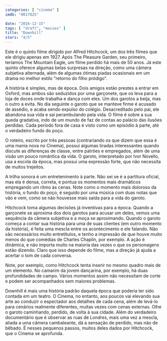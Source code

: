 ```yaml
---
categories: [ "cinema" ]
imdb: "0017825"

date: "2016-12-15"
tags: [ "draft", "movies" ]
title: "Downhill"
stars: "4/5"
---
```

Este é o quinto filme dirigido por Alfred Hitchcock, um dos três filmes que ele dirigiu apenas em 1927. Após The Pleasure Garden, seu primeiro, teríamos The Mountain Eagle, um filme perdido há mais de 50 anos. Já este quinto oferece algumas belas surpresas na direção, como uma câmera subjetiva alternada, além de algumas ótimas piadas ocasionais em um drama no melhor estilo "retorno do filho pródigo".

A história é simples, mas de época. Dois amigos estão prestes a entrar em Oxford, mas ambos são seduzidos por uma garçonete, que os leva para a loja de doces onde trabalha e dança com eles. Um dos garotos a beija, mas o outro a evita. No dia seguinte o garoto que se manteve firme é acusado de assédio, e acaba sendo expulso do colégio. Desacreditado pelo pai, ele abandona sua vida e sai perambulando pela vida. O filme é sobre a sua queda gradativa, indo de um mundo de faz de contas ao palácio das ilusões perdidas. Cada período fora de casa é visto como um episódio à parte, até o verdadeiro fundo do poço.

O roteiro, escrito por três pessoas (contrariando os que dizem que essa é uma mania nova no Cinema), possui algumas tiradas interessantes quando discute as diferenças de classe, entre patrões e empregados, além de uma visão um pouco romântica da vida. O garoto, interpretado por Ivor Novello, usa a escola da época, mas possui uma expressão forte, que não necessita de muitos trejeitos.

A trilha sonora é um entretenimento à parte. Não sei se é a partitura oficial, mas ela é densa, correta, e pontua os momentos mais dramáticos empregando um ritmo às cenas. Note como o momento mais doloroso da história, o fundo do poço, é seguido por uma música com duas notas que vão e vem, como se não houvesse mais saída para a vida do garoto.

Hitchcock toma algumas decisões já inventivas para a época. Quando a garçonete se aproxima dos dois garotos para acusar um deles, vemos uma sequência da câmera subjetiva e a moça se aproximando. Quando o garoto começa a contar sua história para uma de suas clientes (em outro momento da história), é feita uma mescla entre os acontecimento e ele falando. Não são necessários muito entretítulos, e tenho a impressão de que houve muito menos do que comédias de Charles Chaplin, por exemplo. A ação é dinâmica, e não importa muito na maioria das vezes o que os personagens estão dizendo. Claro que isso depende do filme, mas a direção já ajuda a acertar o tom de cada conversa.

Note, por exemplo, como Hitchcock tenta inserir no mesmo quadro mais de um elemento. No camarim da jovem dançarina, por exemplo, há duas profundidades de campo. Vários momentos assim não necessitam de corte e podem ser acompanhados sem maiores problemas.

Downhill é mais uma história padrão daquela época que poderia ter sido contada em um teatro. O Cinema, no entanto, aos poucos vai elevando sua arte ao conduzir o espectador aos detalhes de cada cena, além de levá-lo para cenários realmente diferentes, muitas vezes com cenas externas. Olhe o garoto caminhando, perdido, de volta à sua cidade. Além do verdadeiro documentário que é observar as ruas de Londres, mais uma vez a mescla, aliada a uma câmera cambaleante, dá a sensação de perdido, mas não de bêbado. É nesses pequenos passos, muitos deles dados por Hitchcock, que o Cinema se aprofunda.
